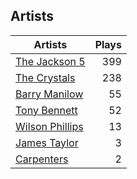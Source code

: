 ## Artists
Artists | Plays 
----- | -----: 
[The Jackson 5](/artists/the-jackson-5-35053) | 399
[The Crystals](/artists/the-crystals-988) | 238
[Barry Manilow](/artists/barry-manilow-31897) | 55
[Tony Bennett](/artists/tony-bennett-2564) | 52
[Wilson Phillips](/artists/wilson-phillips-29912) | 13
[James Taylor](/artists/james-taylor-5709) | 3
[Carpenters](/artists/carpenters-39303) | 2

